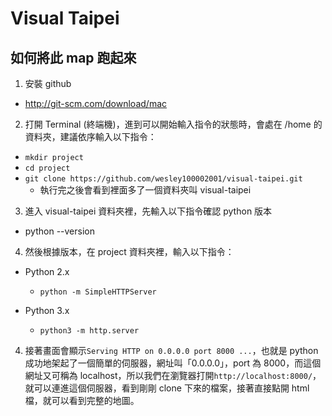 Visual Taipei
========

如何將此 map 跑起來
--------

1. 安裝 github
  * http://git-scm.com/download/mac

2. 打開 Terminal (終端機)，進到可以開始輸入指令的狀態時，會處在 /home 的資料夾，建議依序輸入以下指令：
  * ```mkdir project```
  * ```cd project```
  * ```git clone https://github.com/wesley100002001/visual-taipei.git```
    * 執行完之後會看到裡面多了一個資料夾叫 visual-taipei

3. 進入 visual-taipei 資料夾裡，先輸入以下指令確認 python 版本
  * python --version

4. 然後根據版本，在 project 資料夾裡，輸入以下指令：
  * Python 2.x
      * ```python -m SimpleHTTPServer```

  * Python 3.x
      * ```python3 -m http.server```

4. 接著畫面會顯示```Serving HTTP on 0.0.0.0 port 8000 ...```，也就是 python 成功地架起了一個簡單的伺服器，網址叫「0.0.0.0」，port 為 8000，而這個網址又可稱為 localhost，所以我們在瀏覽器打開```http://localhost:8000/```，就可以連進這個伺服器，看到剛剛 clone 下來的檔案，接著直接點開 html 檔，就可以看到完整的地圖。
